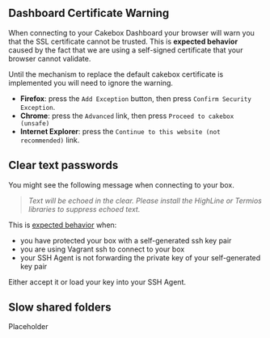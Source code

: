 
## Dashboard Certificate Warning

When connecting to your Cakebox Dashboard your browser will warn
you that the SSL certificate cannot be trusted. This is **expected behavior**
caused by the fact that we are using a self-signed certificate that your
browser cannot validate.

Until the mechanism to replace the default cakebox certificate is implemented
you will need to ignore the warning.

+ **Firefox**: press the ``Add Exception`` button, then press
``Confirm Security Exception``.
+ **Chrome**: press the ``Advanced`` link, then press
``Proceed to cakebox (unsafe)``
+ **Internet Explorer**: press the ``Continue to this website (not recommended)`` link.

## Clear text passwords

You might see the following message when connecting to your box.

> *Text will be echoed in the clear. Please install the HighLine or Termios libraries to suppress echoed text.*

This is [expected behavior](https://github.com/mitchellh/vagrant/issues/3122)
when:

- you have protected your box with a self-generated ssh key pair
- you are using Vagrant ssh to connect to your box
- your SSH Agent is not forwarding the private key of your self-generated key
pair

Either accept it or load your key into your SSH Agent.

## Slow shared folders

Placeholder
